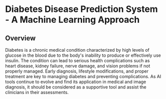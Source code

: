 # Diabetes Disease Prediction System - A Machine Learning Approach

## Overview
Diabetes is a chronic medical condition characterized by high levels of glucose in the blood due to the body's inability to produce or effectively use insulin. The condition can lead to serious health complications such as heart disease, kidney failure, nerve damage, and vision problems if not properly managed. Early diagnosis, lifestyle modifications, and proper treatment are key to managing diabetes and preventing complications. As AI tools continue to evolve  and find its application in medical and image diagnosis, it should be considered as a supportive tool and assist the clinicians in their assessments.


